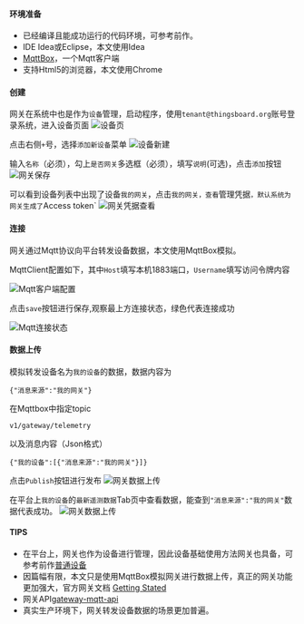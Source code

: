 #### 环境准备

- 已经编译且能成功运行的代码环境，可参考前作。
- IDE Idea或Eclipse，本文使用Idea
- [MqttBox](http://workswithweb.com/mqttbox.html)，一个Mqtt客户端
- 支持Html5的浏览器，本文使用Chrome



#### 创建

网关在系统中也是作为`设备`管理，启动程序，使用`tenant@thingsboard.org`账号登录系统，进入设备页面
![设备页](../../image/设备页.png)

点击右侧`+`号，选择`添加新设备`菜单
![设备新建](../../image/设备新建.png)

输入`名称`（必须），勾上`是否网关`多选框（必须），填写`说明`(可选)，点击`添加`按钮
![网关保存](../../image/网关保存.png)

可以看到设备列表中出现了设备`我的网关`，点击`我的网关，查看`管理凭据`，默认系统为网关生成了`Access token`
![网关凭据查看](../../image/网关凭据查看.png)

#### 连接
网关通过Mqtt协议向平台转发设备数据，本文使用MqttBox模拟。

MqttClient配置如下，其中`Host`填写本机1883端口，`Username`填写访问令牌内容

![Mqtt客户端配置](../../image/Mqtt客户端配置.png)

点击`save`按钮进行保存,观察最上方连接状态，绿色代表连接成功

![Mqtt连接状态](../../image/Mqtt连接状态.jpg)

#### 数据上传

模拟转发设备名为`我的设备`的数据，数据内容为

```
{"消息来源":"我的网关"}
```

在Mqttbox中指定topic

```
v1/gateway/telemetry
```

以及消息内容（Json格式）

```
{"我的设备":[{"消息来源":"我的网关"}]}
```

点击`Publish`按钮进行发布
![网关数据上传](../../image/网关数据上传.png)

在平台上`我的设备`的`最新遥测数据`Tab页中查看数据，能查到`"消息来源":"我的网关"`数据代表成功。
![网关数据上传](../../image/遥测数据查看2.png)



#### TIPS

- 在平台上，网关也作为设备进行管理，因此设备基础使用方法网关也具备，可参考前作[普通设备](普通设备.md)
- 因篇幅有限，本文只是使用MqttBox模拟网关进行数据上传，真正的网关功能更加强大，官方网关文档 [Getting Stated](https://thingsboard.io/docs/iot-gateway/getting-started/)
- 网关API[gateway-mqtt-api](https://thingsboard.io/docs/reference/gateway-mqtt-api/)
- 真实生产环境下，网关转发设备数据的场景更加普遍。
